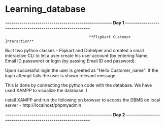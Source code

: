 # Learning_database


**----------------------------------------------------- Day 1 -----------------------------------------------------------**

                                          **Flipkart Customer Interaction**

Built two python classes -  Flipkart and Dbhelper and created a small interactive CLI to let a user create his user account (by entering Name, Email ID password) or login (by passing Email ID and password). 

Upon successful login the user is greeted as "Hello Customer_name". If the login attempt fails the user is shown relevant message. 

This is done by connecting the python code with the database. We have used XAMPP to visualize the database. I

nstall XAMPP and run the following on browser to access the DBMS on local server -  http://localhost/phpmyadmin

**----------------------------------------------------- Day 2 -----------------------------------------------------------**
